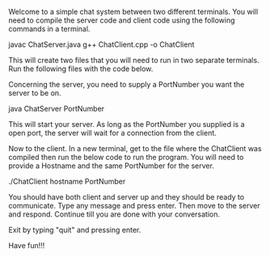 Welcome to a simple chat system between two different terminals. You will need
to compile the server code and client code using the following commands in a
terminal.

javac ChatServer.java
g++ ChatClient.cpp -o ChatClient

This will create two files that you will need to run in two separate terminals.
Run the following files with the code below.

Concerning the server, you need to supply a PortNumber you want the server to be
on.

java ChatServer PortNumber

This will start your server. As long as the PortNumber you supplied is a open
port, the server will wait for a connection from the client.

Now to the client. In a new terminal, get to the file where the ChatClient was
compiled then run the below code to run the program. You will need to provide a
Hostname and the same PortNumber for the server.

./ChatClient hostname PortNumber

You should have both client and server up and they should be ready to communicate.
Type any message and press enter. Then move to the server and respond. Continue
till you are done with your conversation.

Exit by typing "quit" and pressing enter.

Have fun!!!
